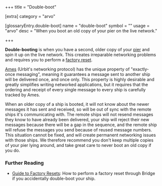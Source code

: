 +++
title = "Double-boot"

[extra]
category = "arvo"

[glossaryEntry.double-boot]
name = "double-boot"
symbol = ""
usage = "arvo"
desc = "When you boot an old copy of your pier on the live network."

+++

**Double-booting** is when you have a second, older copy of your
[pier](/glossary/pier) and spin it up on the live network. This
creates irreparable networking problems and requires you to perform a [factory
reset](/glossary/reset).

[Ames](/glossary/ames) (Urbit's networking protocol) has the unique
property of "exactly-once messaging", meaning it guarantees a message sent to
another ship will be delivered once, and once only. This property is highly
desirable and greatly simplifies writing networked applications, but it requires
that the ordering and receipt of every single message to every ship is carefully
tracked by Ames.

When an older copy of a ship is booted, it will not know about the newer
messages it has sent and received, so will be out of sync with the remote ships
it's communicating with. The remote ships will not resend messages they know to
have already been delivered, your ship will reject their new messages because
there will be a gap in the sequence, and the remote ship will refuse the
messages you send because of reused message numbers. This situation cannot be
fixed, and will create permanent networking issues with those ships. We
therefore recommend you don't keep multiple copies of your pier lying around,
and take great care to never boot an old copy if you do.

### Further Reading

- [Guide to Factory
  Resets](/manual/id/guide-to-resets): How to perform
  a factory reset through Bridge if you accidentally double-boot your ship.
